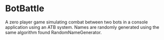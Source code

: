 # BotBattle
A zero player game simulating combat between two bots in a console application using an ATB system. Names are randomly generated using the same algorithm found RandomNameGenerator.
